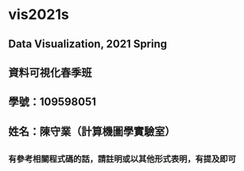# vis2021s
## Data Visualization, 2021 Spring
## 資料可視化春季班
## 
## 學號：109598051
## 姓名：陳守業（計算機圖學實驗室）
## 
### 有參考相關程式碼的話，請註明或以其他形式表明，有提及即可
